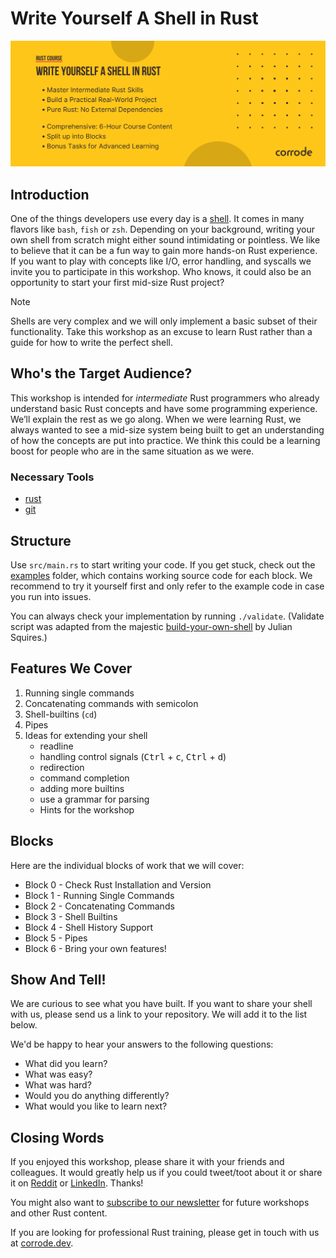 # Write Yourself A Shell in Rust

![Course banner](assets/banner.png)

## Introduction

One of the things developers use every day is a [shell](https://multicians.org/shell.html). It comes in many flavors like `bash`, `fish` or `zsh`. Depending on your background, writing your own shell from scratch might either sound intimidating or pointless. We like to believe that it can be a fun way to gain more hands-on Rust experience. If you want to play with concepts like I/O, error handling, and syscalls we invite you to participate in this workshop. Who knows, it could also be an opportunity to start your first mid-size Rust project?

> [!NOTE]
> Shells are very complex and we will only implement a basic subset of their functionality.
> Take this workshop as an excuse to learn Rust rather than a guide for how to write the perfect shell.

## Who's the Target Audience?

This workshop is intended for *intermediate* Rust programmers who already understand basic Rust concepts and have some programming experience. We’ll explain the rest as we go along.
When we were learning Rust, we always wanted to see a mid-size system being built to get an understanding of how the concepts are put into practice. We think this could be a learning boost for people who are in the same situation as we were.

### Necessary Tools

* [rust](https://www.rust-lang.org/tools/install)
* [git](https://git-scm.com/)

## Structure

Use `src/main.rs` to start writing your code.
If you get stuck, check out the [examples](/examples) folder, which contains working source code for each block.
We recommend to try it yourself first and only refer to the example code in case you run into issues.

You can always check your implementation by running `./validate`.
(Validate script was adapted from the majestic [build-your-own-shell](https://github.com/tokenrove/build-your-own-shell) by Julian Squires.)

## Features We Cover

1. Running single commands
2. Concatenating commands with semicolon
3. Shell-builtins (`cd`)
4. Pipes
5. Ideas for extending your shell
   - readline
   - handling control signals (<kbd>Ctrl</kbd> + <kbd>c</kbd>, <kbd>Ctrl</kbd> + <kbd>d</kbd>)
   - redirection
   - command completion
   - adding more builtins
   - use a grammar for parsing
   - Hints for the workshop

## Blocks

Here are the individual blocks of work that we will cover:

* Block 0 - Check Rust Installation and Version
* Block 1 - Running Single Commands
* Block 2 - Concatenating Commands
* Block 3 - Shell Builtins
* Block 4 - Shell History Support
* Block 5 - Pipes
* Block 6 - Bring your own features!

## Show And Tell!

We are curious to see what you have built. If you want to share your shell with
us, please send us a link to your repository. We will add it to the list below.

We'd be happy to hear your answers to the following questions:

- What did you learn?
- What was easy?
- What was hard?
- Would you do anything differently?
- What would you like to learn next?

## Closing Words

If you enjoyed this workshop, please share it with your friends and colleagues.
It would greatly help us if you could tweet/toot about it or share it on
[Reddit](https://www.reddit.com/r/rust/) or [LinkedIn](https://www.linkedin.com/).
Thanks!

You might also want to [subscribe to our newsletter](https://corrode.dev/blog/) for
future workshops and other Rust content.

If you are looking for professional Rust training, please get in touch with us
at [corrode.dev](https://corrode.dev/).
